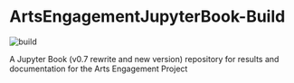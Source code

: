 # ArtsEngagementJupyterBook-Build

![build](https://github.com/ArtsEngine/ArtsEngagementJupyterBook-Build/workflows/build/badge.svg?event=push)

A Jupyter Book (v0.7 rewrite and new version) repository for results and documentation for the Arts Engagement Project 
